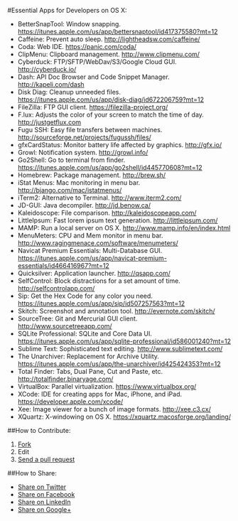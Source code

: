 #Essential Apps for Developers on OS X:

- BetterSnapTool: Window snapping. https://itunes.apple.com/us/app/bettersnaptool/id417375580?mt=12
- Caffeine: Prevent auto sleep. http://lightheadsw.com/caffeine/
- Coda: Web IDE. https://panic.com/coda/
- ClipMenu: Clipboard management. http://www.clipmenu.com/
- Cyberduck: FTP/SFTP/WebDav/S3/Google Cloud GUI. http://cyberduck.io/
- Dash: API Doc Browser and Code Snippet Manager. http://kapeli.com/dash
- Disk Diag: Cleanup unneeded files. https://itunes.apple.com/us/app/disk-diag/id672206759?mt=12
- FileZilla: FTP GUI client. https://filezilla-project.org/
- F.lux: Adjusts the color of your screen to match the time of day. http://justgetflux.com
- Fugu SSH: Easy file transfers between machines. http://sourceforge.net/projects/fugussh/files/
- gfxCardStatus: Monitor battery life affected by graphics. http://gfx.io/
- Growl: Notification system. http://growl.info/
- Go2Shell: Go to terminal from finder. https://itunes.apple.com/us/app/go2shell/id445770608?mt=12
- Homebrew: Package management. http://brew.sh/
- iStat Menus: Mac monitoring in menu bar. http://bjango.com/mac/istatmenus/
- iTerm2: Alternative to Terminal. http://www.iterm2.com/
- JD-GUI: Java decompiler. http://jd.benow.ca/
- Kaleidoscope: File comparison. http://kaleidoscopeapp.com/
- LittleIpsum: Fast lorem ipsum text generation. http://littleipsum.com/
- MAMP: Run a local server on OS X. http://www.mamp.info/en/index.html
- MenuMeters: CPU and Mem monitor in menu bar. http://www.ragingmenace.com/software/menumeters/
- Navicat Premium Essentials: Multi-Database GUI. https://itunes.apple.com/us/app/navicat-premium-essentials/id466416967?mt=12
- Quicksilver: Application launcher. http://qsapp.com/
- SelfControl: Block distractions for a set amount of time. http://selfcontrolapp.com/
- Sip: Get the Hex Code for any color you need. https://itunes.apple.com/us/app/sip/id507257563?mt=12
- Skitch: Screenshot and annotation tool. http://evernote.com/skitch/
- SourceTree: Git and Mercurial GUI client. http://www.sourcetreeapp.com/
- SQLite Professional: SQLite and Core Data UI. https://itunes.apple.com/us/app/sqlite-professional/id586001240?mt=12
- Sublime Text: Sophisticated text editing. http://www.sublimetext.com/
- The Unarchiver: Replacement for Archive Utility. https://itunes.apple.com/us/app/the-unarchiver/id425424353?mt=12
- Total Finder: Tabs, Dual Pane, Cut and Paste, etc. http://totalfinder.binaryage.com/
- VirtualBox: Parallel virtualization. https://www.virtualbox.org/
- XCode: IDE for creating apps for Mac, iPhone, and iPad. https://developer.apple.com/xcode/
- Xee: Image viewer for a bunch of image formats. http://xee.c3.cx/
- XQuartz: X-windowing on OS X. https://xquartz.macosforge.org/landing/

##How to Contribute:
1. [Fork](https://help.github.com/articles/fork-a-repo "Fork")
2. Edit
3. [Send a pull request](https://help.github.com/articles/using-pull-requests "Send a pull request")

##How to Share:
- [Share on Twitter](http://twitter.com/home?status=https://github.com/beninada/essential-mac-apps "Share on Twitter")
- [Share on Facebook](https://www.facebook.com/sharer/sharer.php?s=100&p%5Burl%5D=https://github.com/beninada/essential-mac-apps&p%5Bimages%5D%5B0%5D=&p%5Btitle%5D=Essential%20Mac%20Apps&p%5Bsummary%5D= "Share on Facebook")
- [Share on LinkedIn](http://www.linkedin.com/shareArticle?mini=true&url=https://github.com/beninada/essential-mac-apps "Share on LinkedIn")
- [Share on Google+](https://plus.google.com/share?url=https://github.com/beninada/essential-mac-apps "Share on Google+")
